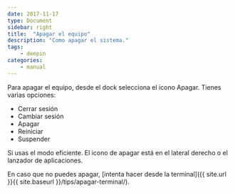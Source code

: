 ```yaml
---
date: 2017-11-17
type: Document
sidebar: right
title:  "Apagar el equipo"
description: "Como apagar el sistema."
tags:
    - deepin
categories:
    - manual
---
```


Para apagar el equipo, desde el dock selecciona el icono Apagar. Tienes varias opciones:

- Cerrar sesión
- Cambiar sesión
- Apagar
- Reiniciar
- Suspender

Si usas el modo eficiente. El icono de apagar está en el lateral derecho o el lanzador de aplicaciones.

En caso que no puedes apagar, [intenta hacer desde la terminal]({{ site.url }}{{ site.baseurl }}/tips/apagar-terminal/).
